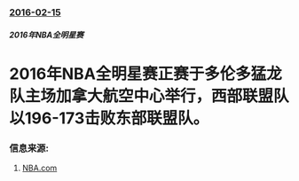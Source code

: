 ### [2016-02-15](/news/2016/02/15/index.md)

##### 2016年NBA全明星赛
# 2016年NBA全明星赛正赛于多伦多猛龙队主场加拿大航空中心举行，西部联盟队以196-173击败东部联盟队。 




### 信息来源:

1. [NBA.com](http://www.nba.com/games/20160214/WSTEST/gameinfo.html)
